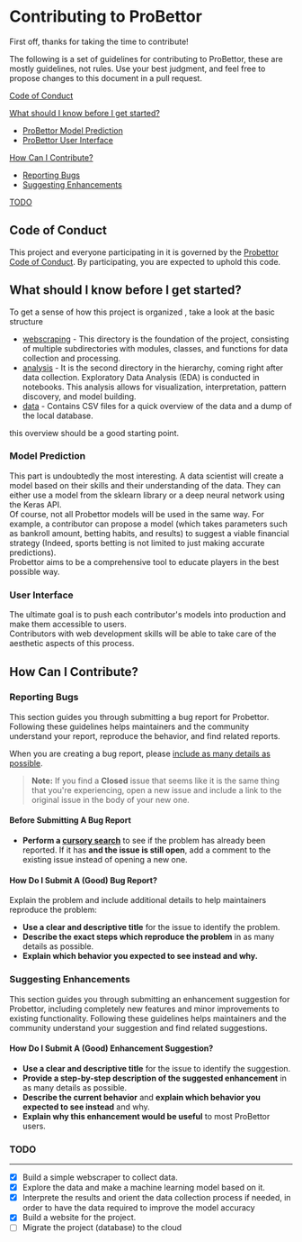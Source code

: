 # Contributing to ProBettor 

First off, thanks for taking the time to contribute!

The following is a set of guidelines for contributing to ProBettor, these are mostly guidelines, not rules. Use your best judgment, and feel free to propose changes to this document in a pull request.


[Code of Conduct](#code-of-conduct)

[What should I know before I get started?](#what-should-i-know-before-i-get-started)
  * [ProBettor Model Prediction](#model-prediction)
  * [ProBettor User Interface](#user-interface)

[How Can I Contribute?](#how-can-i-contribute)
  * [Reporting Bugs](#reporting-bugs)
  * [Suggesting Enhancements](#suggesting-enhancements)

[TODO](#todo)

## Code of Conduct

This project and everyone participating in it is governed by the [Probettor Code of Conduct](CODE_OF_CONDUCT.md). By participating, you are expected to uphold this code. 

## What should I know before I get started?

To get a sense of how this project is organized , take a look at the basic structure

* [webscraping](./football/webscraping/) - This directory is the foundation of the project, consisting of multiple subdirectories with modules, classes, and functions for data collection and processing.
* [analysis](./football/analysis/) - It is the second directory in the hierarchy, coming right after data collection. Exploratory Data Analysis (EDA) is conducted in notebooks. This analysis allows for visualization, interpretation, pattern discovery, and model building.
* [data](./football/data/) - Contains CSV files for a quick overview of the data and a dump of the local database.

this overview should be a good starting point.

### Model Prediction

This part is undoubtedly the most interesting. A data scientist will create a model based on their skills and their understanding of the data. They can either use a model from the sklearn library or a deep neural network using the Keras API.\
Of course, not all Probettor models will be used in the same way. For example, a contributor can propose a model (which takes parameters such as bankroll amount, betting habits, and results) to suggest a viable financial strategy (Indeed, sports betting is not limited to just making accurate predictions).\
Probettor aims to be a comprehensive tool to educate players in the best possible way.

### User Interface

The ultimate goal is to push each contributor's models into production and make them accessible to users.\
Contributors with web development skills will be able to take care of the aesthetic aspects of this process.


## How Can I Contribute?

### Reporting Bugs

This section guides you through submitting a bug report for Probettor. Following these guidelines helps maintainers and the community understand your report, reproduce the behavior, and find related reports.

When you are creating a bug report, please [include as many details as possible](#how-do-i-submit-a-good-bug-report).

> **Note:** If you find a **Closed** issue that seems like it is the same thing that you're experiencing, open a new issue and include a link to the original issue in the body of your new one.

#### Before Submitting A Bug Report

* **Perform a [cursory search](https://github.com/search?q=+is%3Aissue+user%3AProBettor)** to see if the problem has already been reported. If it has **and the issue is still open**, add a comment to the existing issue instead of opening a new one.

#### How Do I Submit A (Good) Bug Report?

Explain the problem and include additional details to help maintainers reproduce the problem:

* **Use a clear and descriptive title** for the issue to identify the problem.
* **Describe the exact steps which reproduce the problem** in as many details as possible. 
* **Explain which behavior you expected to see instead and why.**

### Suggesting Enhancements

This section guides you through submitting an enhancement suggestion for Probettor, including completely new features and minor improvements to existing functionality. Following these guidelines helps maintainers and the community understand your suggestion and find related suggestions.

#### How Do I Submit A (Good) Enhancement Suggestion?

* **Use a clear and descriptive title** for the issue to identify the suggestion.
* **Provide a step-by-step description of the suggested enhancement** in as many details as possible.
* **Describe the current behavior** and **explain which behavior you expected to see instead** and why.
* **Explain why this enhancement would be useful** to most ProBettor users.

### TODO

---

- [X] Build a simple webscraper to collect data.
- [x] Explore the data and make a machine learning model based on it.
- [x] Interprete the results and orient the data collection process if needed, in order to have the data required to improve the model accuracy
- [x] Build a website for the project.
- [ ] Migrate the project (database) to the cloud